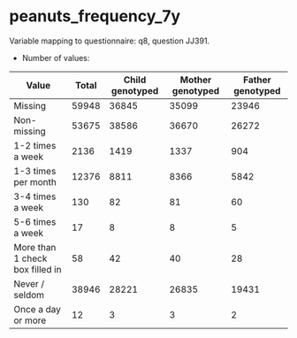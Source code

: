 # peanuts_frequency_7y
Variable mapping to questionnaire: q8, question JJ391.
- Number of values:

| Value | Total | Child genotyped | Mother genotyped | Father genotyped |
| ----- | ----- | --------------- | ---------------- | ---------------- |
| Missing | 59948 | 36845 | 35099 | 23946 |
| Non-missing | 53675 | 38586 | 36670 | 26272 |
| 1-2 times a week | 2136 | 1419 | 1337 |904 |
| 1-3 times per month | 12376 | 8811 | 8366 |5842 |
| 3-4 times a week | 130 | 82 | 81 |60 |
| 5-6 times a week | 17 | 8 | 8 |5 |
| More than 1 check box filled in | 58 | 42 | 40 |28 |
| Never / seldom | 38946 | 28221 | 26835 |19431 |
| Once a day or more | 12 | 3 | 3 |2 |



